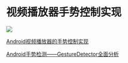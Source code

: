  # 视频播放器手势控制实现

![](https://i.imgur.com/znbLBUi.gif)

[Android视频播放器的手势控制实现](http://blog.csdn.net/totond/article/details/77881403)

[Android手势检测——GestureDetector全面分析](http://blog.csdn.net/totond/article/details/77881180)